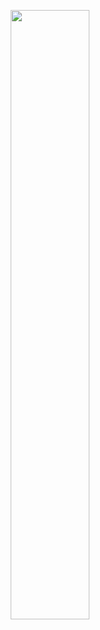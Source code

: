 <p align="center">
<img src="https://github.com/user-attachments/assets/fa640202-abb1-47f5-a469-9f0b549aa7a0" width="50%">
</p>
